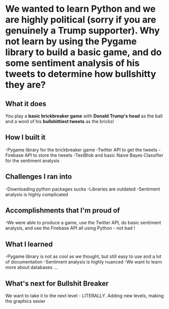 # We wanted to learn Python and we are highly political (sorry if you are genuinely a Trump supporter). Why not learn by using the Pygame library to build a basic game, and do some sentiment analysis of his tweets to determine how bullshitty they are?
## What it does
You play a **basic brickbreaker game** with **Donald Trump's head** as the ball and a word of his **bullshittiest tweets** as the bricks!
## How I built it
-Pygame library for the brickbreaker game
-Twitter API to get the tweets
-Firebase API to store the tweets
-TextBlob and basic Naive Bayes Classifier for the sentiment analysis
## Challenges I ran into
-Downloading python packages sucks
-Libraries are outdated
-Sentiment analysis is highly complicated
## Accomplishments that I'm proud of
-We were able to produce a game, use the Twitter API, do basic sentiment analysis, and use the Firebase API all using Python - not bad !
## What I learned
-Pygame library is not as cool as we thought, but still easy to use and a lot of documentation
-Sentiment analysis is highly nuanced
-We want to learn more about databases ...
## What's next for Bullshit Breaker
We want to take it to the next level - LITERALLY. Adding new levels, making the graphics sexier 

